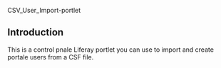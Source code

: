CSV_User_Import-portlet

<h2>Introduction</h2>
This is a control pnale Liferay portlet you can use to import and create portale users from a CSF file.
